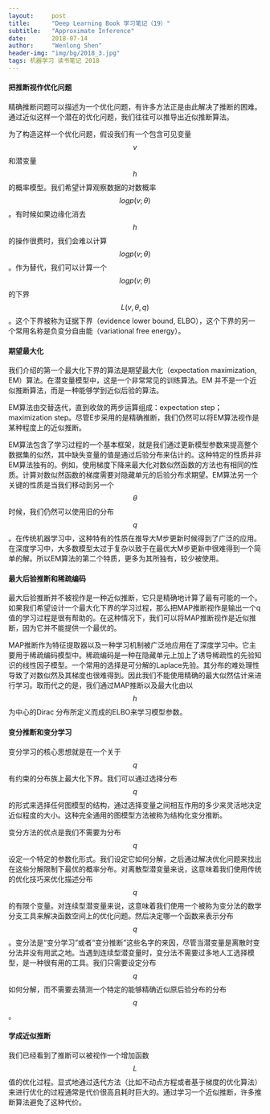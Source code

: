 ```yaml
---
layout:     post
title:      "Deep Learning Book 学习笔记（19）"
subtitle:   "Approximate Inference"
date:       2018-07-14
author:     "Wenlong Shen"
header-img: "img/bg/2018_3.jpg"
tags: 机器学习 读书笔记 2018
---
```


<script type="text/javascript" src="http://cdn.mathjax.org/mathjax/latest/MathJax.js?config=default"></script>

#### 把推断视作优化问题

精确推断问题可以描述为一个优化问题，有许多方法正是由此解决了推断的困难。通过近似这样一个潜在的优化问题，我们往往可以推导出近似推断算法。

为了构造这样一个优化问题，假设我们有一个包含可见变量$$v$$和潜变量$$h$$的概率模型。我们希望计算观察数据的对数概率$$log p(v; \theta)$$。有时候如果边缘化消去$$h$$的操作很费时，我们会难以计算$$log p(v; \theta)$$。作为替代，我们可以计算一个$$log p(v; \theta)$$的下界$$L(v, \theta, q)$$。这个下界被称为证据下界（evidence lower bound, ELBO），这个下界的另一个常用名称是负变分自由能（variational free energy）。

#### 期望最大化

我们介绍的第一个最大化下界的算法是期望最大化（expectation maximization, EM）算法。在潜变量模型中，这是一个非常常见的训练算法。EM 并不是一个近似推断算法，而是一种能够学到近似后验的算法。

EM算法由交替迭代，直到收敛的两步运算组成：expectation step；maximization step。尽管E步采用的是精确推断，我们仍然可以将EM算法视作是某种程度上的近似推断。

EM算法包含了学习过程的一个基本框架，就是我们通过更新模型参数来提高整个数据集的似然，其中缺失变量的值是通过后验分布来估计的。这种特定的性质并非EM算法独有的。例如，使用梯度下降来最大化对数似然函数的方法也有相同的性质。计算对数似然函数的梯度需要对隐藏单元的后验分布求期望。EM算法另一个关键的性质是当我们移动到另一个$$\theta$$时候，我们仍然可以使用旧的分布$$q$$。在传统机器学习中，这种特有的性质在推导大M步更新时候得到了广泛的应用。在深度学习中，大多数模型太过于复杂以致于在最优大M步更新中很难得到一个简单的解。所以EM算法的第二个特质，更多为其所独有，较少被使用。

#### 最大后验推断和稀疏编码

最大后验推断并不被视作是一种近似推断，它只是精确地计算了最有可能的一个。如果我们希望设计一个最大化下界的学习过程，那么把MAP推断视作是输出一个q值的学习过程是很有帮助的。在这种情况下，我们可以将MAP推断视作是近似推断，因为它并不能提供一个最优的。

MAP推断作为特征提取器以及一种学习机制被广泛地应用在了深度学习中。它主要用于稀疏编码模型中。稀疏编码是一种在隐藏单元上加上了诱导稀疏性的先验知识的线性因子模型。一个常用的选择是可分解的Laplace先验。其分布的难处理性导致了对数似然及其梯度也很难得到。因此我们不能使用精确的最大似然估计来进行学习。取而代之的是，我们通过MAP推断以及最大化由以$$h$$为中心的Dirac 分布所定义而成的ELBO来学习模型参数。

#### 变分推断和变分学习

变分学习的核心思想就是在一个关于$$q$$有约束的分布族上最大化下界。我们可以通过选择分布$$q$$的形式来选择任何图模型的结构，通过选择变量之间相互作用的多少来灵活地决定近似程度的大小。这种完全通用的图模型方法被称为结构化变分推断。

变分方法的优点是我们不需要为分布$$q$$设定一个特定的参数化形式。我们设定它如何分解，之后通过解决优化问题来找出在这些分解限制下最优的概率分布。对离散型潜变量来说，这意味着我们使用传统的优化技巧来优化描述分布$$q$$的有限个变量。对连续型潜变量来说，这意味着我们使用一个被称为变分法的数学分支工具来解决函数空间上的优化问题。然后决定哪一个函数来表示分布$$q$$。变分法是“变分学习”或者“变分推断”这些名字的来因，尽管当潜变量是离散时变分法并没有用武之地。当遇到连续型潜变量时，变分法不需要过多地人工选择模型，是一种很有用的工具。我们只需要设定分布$$q$$如何分解，而不需要去猜测一个特定的能够精确近似原后验分布的分布$$q$$。

#### 学成近似推断

我们已经看到了推断可以被视作一个增加函数$$L$$值的优化过程。显式地通过迭代方法（比如不动点方程或者基于梯度的优化算法）来进行优化的过程通常是代价很高且耗时巨大的。通过学习一个近似推断，许多推断算法避免了这种代价。
